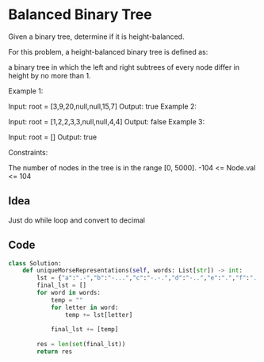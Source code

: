 # Balanced Binary Tree
Given a binary tree, determine if it is height-balanced.

For this problem, a height-balanced binary tree is defined as:

a binary tree in which the left and right subtrees of every node differ in height by no more than 1.

 

Example 1:


Input: root = [3,9,20,null,null,15,7]
Output: true
Example 2:


Input: root = [1,2,2,3,3,null,null,4,4]
Output: false
Example 3:

Input: root = []
Output: true
 

Constraints:

The number of nodes in the tree is in the range [0, 5000].
-104 <= Node.val <= 104<br>

## Idea
Just do while loop and convert to decimal

## Code
```python
class Solution:
    def uniqueMorseRepresentations(self, words: List[str]) -> int:
        lst = {"a":".-","b":"-...","c":"-.-.","d":"-..","e":".","f":"..-.","g":"--.","h":"....","i":"..","j":".---","k":"-.-","l":".-..","m":"--","n":"-.","o":"---","p":".--.","q":"--.-","r":".-.","s":"...","t":"-","u":"..-","v":"...-","w":".--","x":"-..-","y":"-.--","z":"--.."}
        final_lst = []
        for word in words:
            temp = ""
            for letter in word:
                temp += lst[letter]
            
            final_lst += [temp]
            
        res = len(set(final_lst))
        return res
```